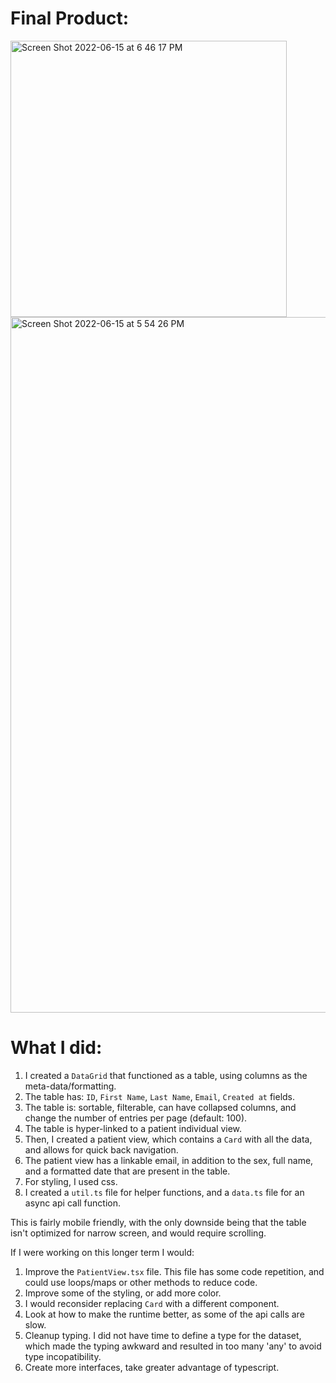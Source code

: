 # Final Product:

<img width="442" alt="Screen Shot 2022-06-15 at 6 46 17 PM" src="https://user-images.githubusercontent.com/52838675/176287901-04c1d102-669f-4b18-a1ce-8f1e72fb9316.png">

<img width="1113" alt="Screen Shot 2022-06-15 at 5 54 26 PM" src="https://user-images.githubusercontent.com/52838675/176287920-46692bb0-9382-4f9c-a118-16040af2219c.png">


# What I did:

1. I created a `DataGrid` that functioned as a table, using columns as the meta-data/formatting. 
2. The table has: `ID`, `First Name`, `Last Name`, `Email`, `Created at` fields.
3. The table is: sortable, filterable, can have collapsed columns, and change the number of entries per page (default: 100).
4. The table is hyper-linked to a patient individual view.
5. Then, I created a patient view, which contains a `Card` with all the data, and allows for quick back navigation.
6. The patient view has a linkable email, in addition to the sex, full name, and a formatted date that are present in the table.
8. For styling, I used css.
9. I created a `util.ts` file for helper functions, and a `data.ts` file for an async api call function. 

This is fairly mobile friendly, with the only downside being that the table isn't optimized for narrow screen, and would require scrolling. 

If I were working on this longer term I would:

1. Improve the `PatientView.tsx` file. This file has some code repetition, and could use loops/maps or other methods to reduce code.
2. Improve some of the styling, or add more color.
3. I would reconsider replacing `Card` with a different component. 
4. Look at how to make the runtime better, as some of the api calls are slow.
5. Cleanup typing. I did not have time to define a type for the dataset, which made the typing awkward and resulted in too many 'any' to avoid type incopatibility. 
6. Create more interfaces, take greater advantage of typescript. 
